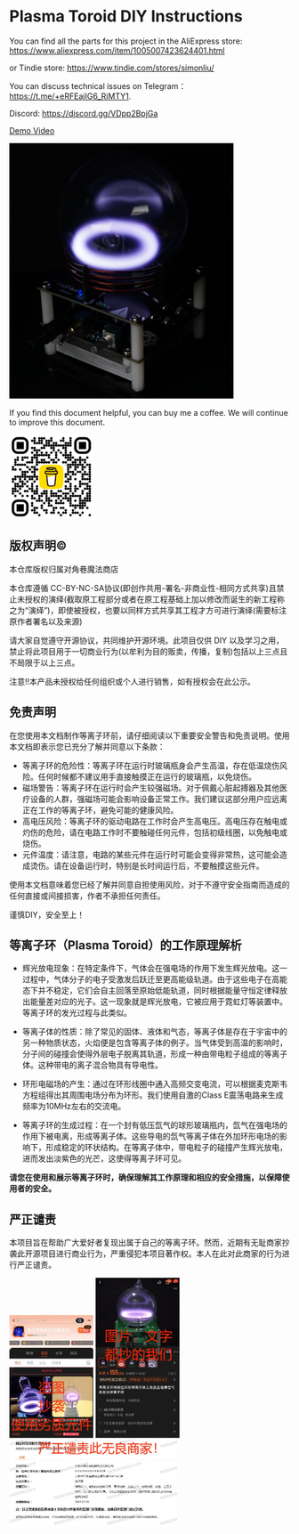 # Plasma Toroid DIY Instructions

You can find all the parts for this project in the AliExpress store:
https://www.aliexpress.com/item/1005007423624401.html

or Tindie store:
https://www.tindie.com/stores/simonliu/

You can discuss technical issues on Telegram：
https://t.me/+eRFEajIG6_RiMTY1.

Discord:
https://discord.gg/VDpp2BpjGa

[Demo Video](https://youtu.be/MAfQ2tqjaKY)

<img src=./imgs/imgs_24_7_22/cover.jpg width=80% />

If you find this document helpful, you can buy me a coffee. We will continue to improve this document.

<img src=./imgs/buymeacoffee/buymeacoffee.png width=30% />

## 版权声明©

本仓库版权归属对角巷魔法商店

本仓库遵循 CC-BY-NC-SA协议(即创作共用-署名-非商业性-相同方式共享)且禁止未授权的演绎(截取原工程部分或者在原工程基础上加以修改而诞生的新工程称之为“演绎”)，即使被授权，也要以同样方式共享其工程才方可进行演绎(需要标注原作者署名以及来源)

请大家自觉遵守开源协议，共同维护开源环境。此项目仅供 DIY 以及学习之用，禁止将此项目用于一切商业行为(以牟利为目的贩卖，传播，复制)包括以上三点且不局限于以上三点。

注意!!本产品未授权给任何组织或个人进行销售，如有授权会在此公示。


## 免责声明
在您使用本文档制作等离子环前，请仔细阅读以下重要安全警告和免责说明。使用本文档即表示您已充分了解并同意以下条款：
- 等离子环的危险性：等离子环在运行时玻璃瓶身会产生高温，存在低温烧伤风险。任何时候都不建议用手直接触摸正在运行的玻璃瓶，以免烧伤。
- 磁场警告：等离子环在运行时会产生较强磁场。对于佩戴心脏起搏器及其他医疗设备的人群，强磁场可能会影响设备正常工作。我们建议这部分用户应远离正在工作的等离子环，避免可能的健康风险。
- 高电压风险：等离子环的驱动电路在工作时会产生高电压。高电压存在触电或灼伤的危险，请在电路工作时不要触碰任何元件，包括初级线圈，以免触电或烧伤。
- 元件温度：请注意，电路的某些元件在运行时可能会变得非常热，这可能会造成烫伤。请在设备运行时，特别是长时间运行后，不要触摸这些元件。

使用本文档意味着您已经了解并同意自担使用风险，对于不遵守安全指南而造成的任何直接或间接损害，作者不承担任何责任。

谨慎DIY，安全至上！


## 等离子环（Plasma Toroid）的工作原理解析

  - 辉光放电现象：在特定条件下，气体会在强电场的作用下发生辉光放电。这一过程中，气体分子的电子受激发后跃迁至更高能级轨道。由于这些电子在高能态下并不稳定，它们会自主回落至原始低能轨道，同时根据能量守恒定律释放出能量差对应的光子。这一现象就是辉光放电，它被应用于霓虹灯等装置中。等离子环的发光过程与此类似。

  - 等离子体的性质：除了常见的固体、液体和气态，等离子体是存在于宇宙中的另一种物质状态，火焰便是包含等离子体的例子。当气体受到高温的影响时，分子间的碰撞会使得外层电子脱离其轨道，形成一种由带电粒子组成的等离子体。这种带电的离子混合物具有导电性。
  - 环形电磁场的产生：通过在环形线圈中通入高频交变电流，可以根据麦克斯韦方程组得出其周围电场分布为环形。我们使用自激的Class E震荡电路来生成频率为10MHz左右的交流电。

  - 等离子环的生成过程：在一个封有低压氙气的球形玻璃瓶内，氙气在强电场的作用下被电离，形成等离子体。这些导电的氙气等离子体在外加环形电场的影响下，形成稳定的环状结构。在等离子体中，带电粒子的碰撞产生辉光放电，进而发出淡紫色的光芒，这使得等离子环可见。

**请您在使用和展示等离子环时，确保理解其工作原理和相应的安全措施，以保障使用者的安全。**


## 严正谴责

本项目旨在帮助广大爱好者复现出属于自己的等离子环。然而，近期有无耻商家抄袭此开源项目进行商业行为，严重侵犯本项目著作权。本人在此对此商家的行为进行严正谴责。

<img src=./imgs/condemn/wd1.jpg width=30% />
<img src=./imgs/condemn/wd2.jpg width=30% />
<img src=./imgs/condemn/yyzz.jpg width=60% />
